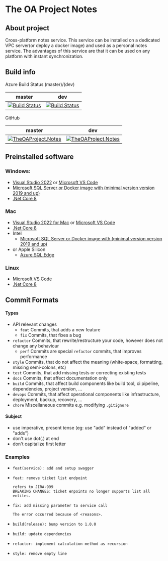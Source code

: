 # The OA Project Notes



## About project

Сross-platform notes service. This service can be installed on a dedicated VPC server(or deploy a docker image) and used as a personal notes service. The advantages of this service are that it can be used on any platform with instant synchronization.

## Build info
Azure Build Status (master)/(dev)

| master   |  dev   |
|----------|-------------|
| [![Build Status](https://dev.azure.com/o2bionics-products/TheOAProject/_apis/build/status%2FTheOAProject.Notes?branchName=master)](https://dev.azure.com/o2bionics-products/TheOAProject/_build/latest?definitionId=65&branchName=master) | [![Build Status](https://dev.azure.com/o2bionics-products/TheOAProject/_apis/build/status%2FTheOAProject.Notes?branchName=dev)](https://dev.azure.com/o2bionics-products/TheOAProject/_build/latest?definitionId=65&branchName=dev) |

GitHub

| master   |  dev   |
|----------|-------------|
| [![TheOAProject.Notes](https://github.com/TheOAProject/TheOAProject.Notes/actions/workflows/github-ci.yml/badge.svg?branch=master)](https://github.com/TheOAProject/TheOAProject.Notes/actions/workflows/github-ci.yml) | [![TheOAProject.Notes](https://github.com/TheOAProject/TheOAProject.Notes/actions/workflows/github-ci.yml/badge.svg?branch=dev)](https://github.com/TheOAProject/TheOAProject.Notes/actions/workflows/github-ci.yml) |


## **Preinstalled software**
### Windows:
- [Visual Studio 2022](https://visualstudio.microsoft.com/downloads/) or [Microsoft VS Code](https://visualstudio.microsoft.com/downloads/)
- [Microsoft SQL Server or Docker image with (minimal version version 2019 and up)](https://www.microsoft.com/en-us/sql-server/sql-server-downloads) 
- [.Net Core 8](https://dotnet.microsoft.com/en-us/download/dotnet/8.0)

### Mac
- [Visual Studio 2022 for Mac](https://visualstudio.microsoft.com/thank-you-downloading-visual-studio-mac/?sku=communitymac&rel=17) or [Microsoft VS Code](https://visualstudio.microsoft.com/downloads/)
- [.Net Core 8](https://dotnet.microsoft.com/en-us/download/dotnet/8.0)
- Intel
    - [Microsoft SQL Server or Docker image with (minimal version version 2019 and up)](https://www.microsoft.com/en-us/sql-server/sql-server-downloads) 
- or Apple Silicon
    - [Azure SQL Edge](https://learn.microsoft.com/en-us/azure/azure-sql-edge/disconnected-deployment)

### Linux
- [Microsoft VS Code](https://visualstudio.microsoft.com/downloads/)
- [.Net Core 8](https://dotnet.microsoft.com/en-us/download/dotnet/8.0)

## Commit Formats
#### Types
* API relevant changes
    * `feat` Commits, that adds a new feature
    * `fix` Commits, that fixes a bug
* `refactor` Commits, that rewrite/restructure your code, however does not change any behaviour
    * `perf` Commits are special `refactor` commits, that improves performance
* `style` Commits, that do not affect the meaning (white-space, formatting, missing semi-colons, etc)
* `test` Commits, that add missing tests or correcting existing tests
* `docs` Commits, that affect documentation only
* `build` Commits, that affect build components like build tool, ci pipeline, dependencies, project version, ...
* `devops` Commits, that affect operational components like infrastructure, deployment, backup, recovery, ...
* `chore` Miscellaneous commits e.g. modifying `.gitignore`

#### Subject
* use imperative, present tense (eg: use "add" instead of "added" or "adds")
* don't use dot(.) at end
* don't capitalize first letter

### Examples
* ```
  feat(service): add and setup swagger
  ```
* ```
  feat: remove ticket list endpoint
  
  refers to JIRA-999
  BREAKING CHANGES: ticket enpoints no longer supports list all entites.
  ```
* ```
  fix: add missing parameter to service call
  
  The error occurred because of <reasons>.
  ```
* ```
  build(release): bump version to 1.0.0
  ```
* ```
  build: update dependencies
  ```
* ```
  refactor: implement calculation method as recursion
  ```
* ```
  style: remove empty line